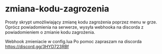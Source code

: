 # zmiana-kodu-zagrozenia
Prosty skrypt umożliwiający zmianę kodu zagrożenia poprzez menu w grze. Oprócz powiadomienia na serwerze, wysyła webhooka na discorda z powiadomieniem o zmianie kodu zagrożenia.

Webhook zmieniacie w config.lua
Po pomoc zapraszam na discorda https://discord.gg/3HYD723RBf
